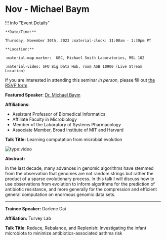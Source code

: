 # Nov - Michael Baym

!!! info "Event Details"

    **Date/Time:**

    Thursday, November 30th, 2023 :material-clock: 11:00am - 1:30pm PT

    **Location:**

    :material-map-marker:  UBC, Michael Smith Laboratories, MSL 102

    :material-video: SFU Big Data Hub, room ASB 10900 (Live Stream Location)

If you are interested in attending this seminar *in person*, please fill out [the RSVP form](https://forms.gle/YvNwTwDyA35hdeBi9).

**Featured Speaker**: [Dr. Michael Baym](https://baymlab.hms.harvard.edu/people.html/)

**Affiliations:**

- Assistant Professor of Biomedical Informatics
- Affiliate Faculty in Microbiology
- Member of the Laboratory of Systems Pharmacology
- Associate Member, Broad Institute of MIT and Harvard

**Talk Title:** Learning computation from microbial evolution

![type:video](https://www.youtube.com/embed/9rp74ktWyrI)

**Abstract:**

In the last decade, many advances in genomic algorithms have stemmed from the observation that genomes are not random strings but rather the product of a sparse evolutionary process. In this talk I will discuss how to use observations from evolution to inform algorithms for the prediction of antibiotic resistance, and more generally for the compression and efficient general computation on enormous genomic data sets.

<!-- **Bio:**

TBA

-->

---

**Trainee Speaker:** Darlene Dai

**Affiliation:** Turvey Lab

**Talk Title**: Reduce, Rebalance, and Replenish: Investigating the infant microbiota to minimize antibiotics-associated asthma risk
